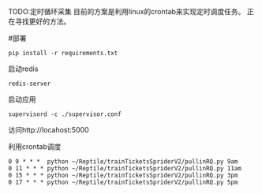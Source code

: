 TODO:定时循环采集
目前的方案是利用linux的crontab来实现定时调度任务。
正在寻找更好的方法。


#部署

    pip install -r requirements.txt

启动redis

    redis-server

启动应用

    supervisord -c ./supervisor.conf


访问http://locahost:5000

利用crontab调度

	0 9 * * *  python ~/Reptile/trainTicketsSpriderV2/pullinRQ.py 9am
	0 11 * * * python ~/Reptile/trainTicketsSpriderV2/pullinRQ.py 11am
	0 15 * * * python ~/Reptile/trainTicketsSpriderV2/pullinRQ.py 3pm
	0 17 * * * python ~/Reptile/trainTicketsSpriderV2/pullinRQ.py 5pm
